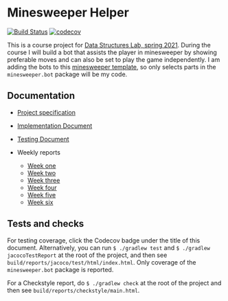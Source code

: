 # Minesweeper Helper

[![Build Status](https://travis-ci.com/maariaw/minesweeper-helper.svg?branch=master)](https://travis-ci.com/maariaw/minesweeper-helper)
[![codecov](https://codecov.io/gh/maariaw/minesweeper-helper/branch/master/graph/badge.svg?token=C1OX7XEAQU)](https://codecov.io/gh/maariaw/minesweeper-helper)

This is a course project for [Data Structures Lab, spring 2021](https://tiralabra.github.io/2021_p3/en/). During the course I will build a bot that assists the player in minesweeper by showing preferable moves and can also be set to play the game independently. I am adding the bots to this [minesweeper template](https://github.com/TiraLabra/minesweeper), so only selects parts in the `minesweeper.bot` package will be my code.

## Documentation

- [Project specification](https://github.com/maariaw/minesweeper-helper/blob/master/documentation/Project-Specification.md)
- [Implementation Document](https://github.com/maariaw/minesweeper-helper/blob/master/documentation/Implementation-Document.md)
- [Testing Document](https://github.com/maariaw/minesweeper-helper/blob/master/documentation/Testing-Document.md)

- Weekly reports
  - [Week one](https://github.com/maariaw/minesweeper-helper/blob/master/documentation/week-1-report.md)
  - [Week two](https://github.com/maariaw/minesweeper-helper/blob/master/documentation/week-2-report.md)
  - [Week three](https://github.com/maariaw/minesweeper-helper/blob/master/documentation/week-3-report.md)
  - [Week four](https://github.com/maariaw/minesweeper-helper/blob/master/documentation/week-4-report.md)
  - [Week five](https://github.com/maariaw/minesweeper-helper/blob/master/documentation/week-5-report.md)
  - [Week six](https://github.com/maariaw/minesweeper-helper/blob/master/documentation/week-6-report.md)
  
## Tests and checks

For testing coverage, click the Codecov badge under the title of this document. Alternatively, you can run `$ ./gradlew test` and `$ ./gradlew jacocoTestReport` at the root of the project, and then see `build/reports/jacoco/test/html/index.html`. Only coverage of the `minesweeper.bot` package is reported.

For a Checkstyle report, do `$ ./gradlew check` at the root of the project and then see `build/reports/checkstyle/main.html`.

